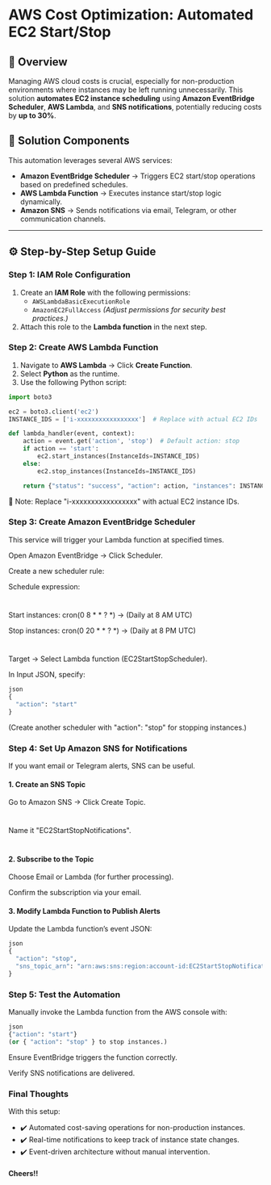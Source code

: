 # AWS Cost Optimization: Automated EC2 Start/Stop

## 📌 Overview
Managing AWS cloud costs is crucial, especially for non-production environments where instances may be left running unnecessarily. This solution **automates EC2 instance scheduling** using **Amazon EventBridge Scheduler**, **AWS Lambda**, and **SNS notifications**, potentially reducing costs by **up to 30%**.

## 🚀 Solution Components
This automation leverages several AWS services:
- **Amazon EventBridge Scheduler** → Triggers EC2 start/stop operations based on predefined schedules.
- **AWS Lambda Function** → Executes instance start/stop logic dynamically.
- **Amazon SNS** → Sends notifications via email, Telegram, or other communication channels.

---

## ⚙️ **Step-by-Step Setup Guide**

### **Step 1: IAM Role Configuration**
1. Create an **IAM Role** with the following permissions:
   - `AWSLambdaBasicExecutionRole`
   - `AmazonEC2FullAccess` *(Adjust permissions for security best practices.)*
2. Attach this role to the **Lambda function** in the next step.

### **Step 2: Create AWS Lambda Function**
1. Navigate to **AWS Lambda** → Click **Create Function**.
2. Select **Python** as the runtime.
3. Use the following Python script:

```python
import boto3

ec2 = boto3.client('ec2')
INSTANCE_IDS = ['i-xxxxxxxxxxxxxxxxx']  # Replace with actual EC2 IDs

def lambda_handler(event, context):
    action = event.get('action', 'stop')  # Default action: stop
    if action == 'start':
        ec2.start_instances(InstanceIds=INSTANCE_IDS)
    else:
        ec2.stop_instances(InstanceIds=INSTANCE_IDS)

    return {"status": "success", "action": action, "instances": INSTANCE_IDS}
```
📌 Note: Replace "i-xxxxxxxxxxxxxxxxx" with actual EC2 instance IDs.

### Step 3: Create Amazon EventBridge Scheduler
This service will trigger your Lambda function at specified times.

Open Amazon EventBridge → Click Scheduler.

Create a new scheduler rule:

Schedule expression:
#
Start instances: cron(0 8 * * ? *) → (Daily at 8 AM UTC)

Stop instances: cron(0 20 * * ? *) → (Daily at 8 PM UTC)

#
Target → Select Lambda function (EC2StartStopScheduler).

In Input JSON, specify:
```python
json
{
  "action": "start"
}
```
(Create another scheduler with "action": "stop" for stopping instances.)

### Step 4: Set Up Amazon SNS for Notifications
If you want email or Telegram alerts, SNS can be useful.

#### 1. Create an SNS Topic
Go to Amazon SNS → Click Create Topic.
#
Name it "EC2StartStopNotifications".
#
#### 2. Subscribe to the Topic
Choose Email or Lambda (for further processing).

Confirm the subscription via your email.

#### 3. Modify Lambda Function to Publish Alerts
Update the Lambda function’s event JSON:
```python
json
{
  "action": "stop",
  "sns_topic_arn": "arn:aws:sns:region:account-id:EC2StartStopNotifications"
}
```

### Step 5: Test the Automation
Manually invoke the Lambda function from the AWS console with:
```python
json
{"action": "start"}
(or { "action": "stop" } to stop instances.)
```
Ensure EventBridge triggers the function correctly.

Verify SNS notifications are delivered.

### Final Thoughts
With this setup: 
- ✔️ Automated cost-saving operations for non-production instances. 
- ✔️ Real-time notifications to keep track of instance state changes. 
- ✔️ Event-driven architecture without manual intervention.

#### Cheers!!
